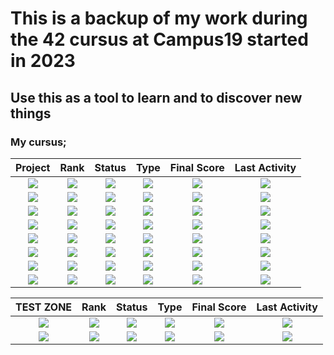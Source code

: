 # This is a backup of my work during the 42 cursus at Campus19 started in 2023
## Use this as a tool to learn and to discover new things

### My cursus;
| Project | Rank | Status | Type | Final Score | Last Activity |
| :---: | :---: | :---: | :---: | :---: | :---: |
| [<img src="https://img.shields.io/badge/CPiscine_Reloaded-grey?style=for-the-badge&labelcolor=white"/>](https://github.com/SydenX/C-Piscine-Reloaded) | <img src="https://img.shields.io/badge/none-darkgrey?style=plasticc"/> | <img src="https://img.shields.io/badge/In%20Progress-orange?style=flat-square" /> | <img src="https://img.shields.io/badge/C Shell-darkblue?style=flat-square&labelcolor=grey" /> | <img src="https://img.shields.io/badge/TBD-red?style=flat-square" /> | <img src="https://img.shields.io/github/last-commit/SydenX/C-Piscine-Reloaded?label=&style=flat-square" /> |
| [<img src="https://img.shields.io/badge/Libft-grey?style=for-the-badge&labelcolor=white"/>](https://github.com/SydenX/42Stud) | <img src="https://img.shields.io/badge/00-006666?style=plasticc"/> | <img src="https://img.shields.io/badge/Forbidden-red?style=flat-square" /> | <img src="https://img.shields.io/badge/C-blue?style=flat-square&labelcolor=grey" /> | <img src="https://img.shields.io/badge/TBD-red?style=flat-square" /> | <img src="https://img.shields.io/github/last-commit/SydenX/00-Libft?label=&style=flat-square" /> |
| [<img src="https://img.shields.io/badge/get_next_line-grey?style=for-the-badge&labelcolor=white"/>](https://github.com/SydenX/42Stud) | <img src="https://img.shields.io/badge/01-006600?style=plasticc"/> | <img src="https://img.shields.io/badge/Forbidden-red?style=flat-square" /> | <img src="https://img.shields.io/badge/C-blue?style=flat-square&labelcolor=grey" /> | <img src="https://img.shields.io/badge/TBD-red?style=flat-square" /> | <img src="https://img.shields.io/github/last-commit/SydenX/01-get_next_line?label=&style=flat-square" /> |
| [<img src="https://img.shields.io/badge/ft_printf-grey?style=for-the-badge&labelcolor=white"/>](https://github.com/SydenX/42Stud) | <img src="https://img.shields.io/badge/01-006600?style=plasticc"/> | <img src="https://img.shields.io/badge/Forbidden-red?style=flat-square" /> | <img src="https://img.shields.io/badge/C-blue?style=flat-square&labelcolor=grey" /> | <img src="https://img.shields.io/badge/TBD-red?style=flat-square" /> | <img src="https://img.shields.io/github/last-commit/SydenX/02-ft_printf?label=&style=flat-square" /> |
| [<img src="https://img.shields.io/badge/Born2beroot-grey?style=for-the-badge&labelcolor=white"/>](https://github.com/SydenX/42Stud) | <img src="https://img.shields.io/badge/01-006600?style=plasticc"/> | <img src="https://img.shields.io/badge/Forbidden-red?style=flat-square" /> | <img src="https://img.shields.io/badge/Shell-grey?style=flat-square&labelcolor=grey" /> | <img src="https://img.shields.io/badge/TBD-red?style=flat-square" /> | <img src="https://img.shields.io/github/last-commit/SydenX/03-Born2beroot?label=&style=flat-square" /> |
| [<img src="https://img.shields.io/badge/minitalk-grey?style=for-the-badge&labelcolor=white"/>](https://github.com/SydenX/42Stud) | <img src="https://img.shields.io/badge/02-3366cc?style=plasticc"/> | <img src="https://img.shields.io/badge/Forbidden-red?style=flat-square" /> | <img src="https://img.shields.io/badge/C-blue?style=flat-square&labelcolor=grey" /> | <img src="https://img.shields.io/badge/TBD-red?style=flat-square" /> | <img src="https://img.shields.io/github/last-commit/SydenX/04-minitalk?label=&style=flat-square" /> |
| [<img src="https://img.shields.io/badge/push_swap-grey?style=for-the-badge&labelcolor=white"/>](https://github.com/SydenX/42Stud) | <img src="https://img.shields.io/badge/02-3366cc?style=plasticc"/> | <img src="https://img.shields.io/badge/Forbidden-red?style=flat-square" /> | <img src="https://img.shields.io/badge/C-blue?style=flat-square&labelcolor=grey" /> | <img src="https://img.shields.io/badge/TBD-red?style=flat-square" /> | <img src="https://img.shields.io/github/last-commit/SydenX/05-push_swap?label=&style=flat-square" /> |
| [<img src="https://img.shields.io/badge/so_long-grey?style=for-the-badge&labelcolor=white"/>](https://github.com/SydenX/42Stud) | <img src="https://img.shields.io/badge/02-3366cc?style=plasticc"/> | <img src="https://img.shields.io/badge/Forbidden-red?style=flat-square" /> | <img src="https://img.shields.io/badge/C-blue?style=flat-square&labelcolor=grey" /> | <img src="https://img.shields.io/badge/TBD-red?style=flat-square" /> | <img src="https://img.shields.io/github/last-commit/SydenX/06-so_long?label=&style=flat-square" /> |


| TEST ZONE | Rank | Status | Type | Final Score | Last Activity |
| :---: | :---: | :---: | :---: | :---: | :---: |
| [<img src="https://img.shields.io/badge/test 1-grey?style=for-the-badge&labelcolor=white"/>](https://github.com/SydenX/42Stud) | <img src="https://img.shields.io/badge/T-ff9966?style=plasticc"/> | <img src="https://img.shields.io/badge/In%20Progress-orange?style=flat-square" /> | <img src="https://img.shields.io/badge/C-blue?style=flat-square&labelcolor=grey" /> | <img src="https://img.shields.io/badge/★%20120%20%2F%20100%20★-gold?style=flat-square " /> | <img src="https://img.shields.io/github/last-commit/SydenX/42Stud?label=&style=flat-square" /> |
| [<img src="https://img.shields.io/badge/so_long le test-grey?style=for-the-badge&labelcolor=white"/>](https://github.com/SydenX/42Stud) | <img src="https://img.shields.io/badge/T-ff9966?style=plasticc"/> | <img src="https://img.shields.io/badge/Done-success?style=flat-square" /> | <img src="https://img.shields.io/badge/C-blue?style=flat-square&labelcolor=grey" /> | <img src="https://img.shields.io/badge/80%20%2F%20100-ccff66?style=flat-square" /> | <img src="https://img.shields.io/github/last-commit/SydenX/42Stud?label=&style=flat-square" /> |
